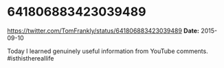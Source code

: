 # 641806883423039489
https://twitter.com/TomFrankly/status/641806883423039489
**Date:** 2015-09-10

Today I learned genuinely useful information from YouTube comments. #isthisthereallife
